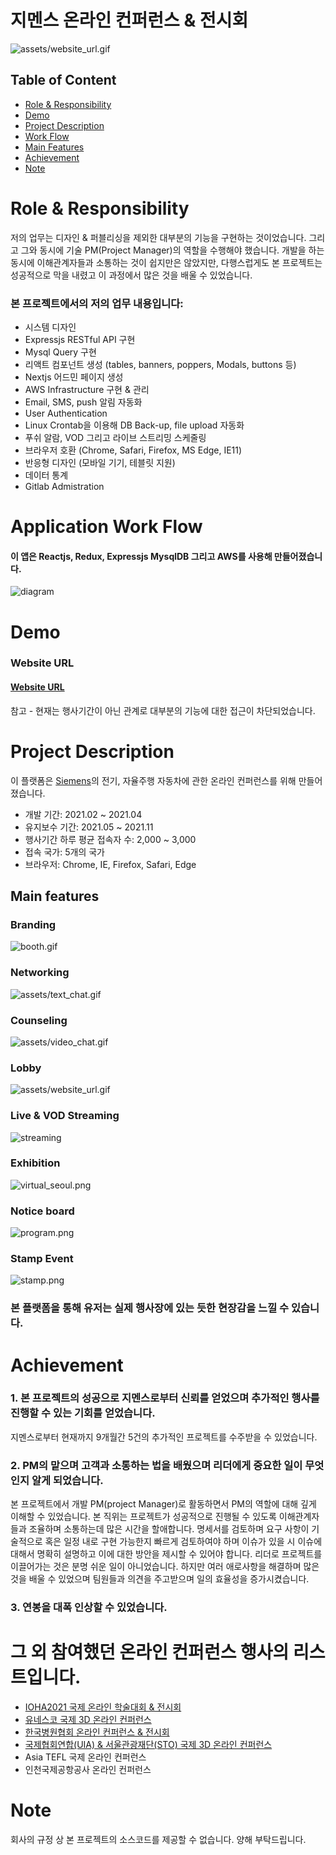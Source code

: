 # 지멘스 온라인 컨퍼런스 & 전시회
![assets/website_url.gif](assets/website_url.gif)
## Table of Content


- [Role & Responsibility](#Role--Responsibility)
- [Demo](#Demo)
- [Project Description](#Project-Description)
- [Work Flow](#Application-Work-Flow)
- [Main Features](#Main-features)
- [Achievement](#Achievement)
- [Note](#note)

# Role & Responsibility
저의 업무는 디자인 & 퍼블리싱을 제외한 대부분의 기능을 구현하는 것이었습니다. 그리고 그와 동시에 기술 PM(Project Manager)의 역할을 수행해야 했습니다. 개발을 하는 동시에 이해관계자들과 소통하는 것이 쉽지만은 않았지만, 다행스럽게도 본 프로젝트는 성공적으로 막을 내렸고 이 과정에서 많은 것을 배울 수 있었습니다.



### 본 프로젝트에서의 저의 업무 내용입니다:

- 시스템 디자인
- Expressjs RESTful API 구현
- Mysql Query 구현
- 리액트 컴포넌트 생성 (tables, banners, poppers, Modals, buttons 등)
- Nextjs 어드민 페이지 생성 
- AWS Infrastructure 구현 & 관리
- Email, SMS, push 알림 자동화
- User Authentication
- Linux Crontab을 이용해 DB Back-up, file upload 자동화 
- 푸쉬 알람, VOD 그리고 라이브 스트리밍 스케줄링
- 브라우저 호환 (Chrome, Safari, Firefox, MS Edge, IE11)
- 반응형 디자인 (모바일 기기, 테블릿 지원)
- 데이터 통계
- Gitlab Admistration



# Application Work Flow

#### 이 앱은 Reactjs, Redux, Expressjs MysqlDB 그리고 AWS를 사용해 만들어졌습니다.

![diagram](assets/diagram.png)

# Demo

### Website URL

#### [Website URL](https://siemens-evavconference.govent.io/)

참고 - 현재는 행사기간이 아닌 관계로 대부분의 기능에 대한 접근이 차단되었습니다.

# Project Description

이 플랫폼은 [Siemens](https://www.siemens.com/global/en.html)의 전기, 자율주행 자동차에 관한 온라인 컨퍼런스를 위해 만들어졌습니다.

- 개발 기간: 2021.02 ~ 2021.04
- 유지보수 기간: 2021.05 ~ 2021.11
- 행사기간 하루 평균 접속자 수: 2,000 ~ 3,000
- 접속 국가: 5개의 국가
- 브라우저: Chrome, IE, Firefox, Safari, Edge

## Main features

### Branding

![booth.gif](assets/booth.gif)

### Networking

![assets/text_chat.gif](assets/text_chat.gif)

### Counseling

![assets/video_chat.gif](assets/video_chat.gif)

### Lobby

![assets/website_url.gif](assets/website_url.gif)

### Live & VOD Streaming

![streaming](assets/live_streaming.gif)

### Exhibition

![virtual_seoul.png](assets/exhibition.png)

### Notice board

![program.png](assets/program.png)

### Stamp Event

![stamp.png](assets/stamp.png)


### 본 플랫폼을 통해 유저는 실제 행사장에 있는 듯한 현장감을 느낄 수 있습니다. 



# Achievement

### 1. 본 프로젝트의 성공으로 지멘스로부터 신뢰를 얻었으며 추가적인 행사를 진행할 수 있는 기회를 얻었습니다.
지멘스로부터 현재까지 9개월간 5건의 추가적인 프로젝트를 수주받을 수 있었습니다.


### 2. PM의 맡으며 고객과 소통하는 법을 배웠으며 리더에게 중요한 일이 무엇인지 알게 되었습니다. 
본 프로젝트에서 개발 PM(project Manager)로 활동하면서 PM의 역할에 대해 깊게 이해할 수 있었습니다. 본 직위는 프로젝트가 성공적으로 진행될 수 있도록 이해관계자들과 조율하며 소통하는데 많은 시간을 할애합니다. 명세서를 검토하며 요구 사항이 기술적으로 혹은 일정 내로 구현 가능한지 빠르게 검토하여야 하며 이슈가 있을 시 이슈에 대해서 명확히 설명하고 이에 대한 방안을 제시할 수 있어야 합니다. 리더로 프로젝트를 이끌어가는 것은 분명 쉬운 일이 아니었습니다. 하지만 여러 애로사항을 해결하며 많은 것을 배울 수 있었으며 팀원들과 의견을 주고받으며 일의 효율성을 증가시켰습니다.

### 3. 연봉을 대폭 인상할 수 있었습니다.
<!-- 회사 시니어께서 Project manager를 부탁하였을 때 부담감도 있엇지만 한편으로는 성장할 수 있는 기회에 정말 기뻤습니다. 저를 믿고 프로젝트를 맡긴 회사에 꼭 보답하고 싶었습니다. 그래서 개발 내내 반드시 성공적으로 끝마치리라 각오하며 막대한 노력과 시간을 쏟아 부었습니다. 이를 지켜본 경영진은 연봉 대폭 인상을 제안하였고 이는 제가 회사 
막대한 시간과 노력을 쏟아 부은 저에게 경영진은 큰 연봉 인상으로 보답하셨습니다.  -->

# 그 외 참여했던 온라인 컨퍼런스 행사의 리스트입니다. 
- [IOHA2021 국제 온라인 학술대회 & 전시회](https://ioha2021conference.org/)
- [유네스코 국제 3D 온라인 컨퍼런스](https://iclc2021.govent.io/)
- [한국병원협회 온라인 컨퍼런스 & 전시회](https://khc2020.salin.co.kr) 
- [국제협회연합(UIA) & 서울관광재단(STO) 국제 3D 온라인 컨퍼런스](https://wclf2021.miceworld.or.kr/) 
- Asia TEFL 국제 온라인 컨퍼런스
- 인천국제공항공사 온라인 컨퍼런스

# Note

회사의 규정 상 본 프로젝트의 소스코드를 제공할 수 없습니다. 양해 부탁드립니다.
